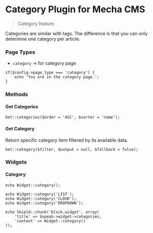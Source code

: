 Category Plugin for Mecha CMS
=============================

> Category feature.

Categories are similar with tags. The difference is that you can only determine one category per article.

### Page Types

 - `category` → for category page

~~~ .php
if($config->page_type === 'category') {
    echo 'You are in the category page.';
}
~~~

### Methods

#### Get Categories

~~~ .php
Get::categories($order = 'ASC', $sorter = 'name');
~~~

#### Get Category

Return specific category item filtered by its available data.

~~~ .php
Get::category($filter, $output = null, $fallback = false);
~~~

### Widgets

#### Category

~~~ .php
echo Widget::category();
~~~

~~~ .php
echo Widget::category('LIST');
echo Widget::category('CLOUD');
echo Widget::category('DROPDOWN');
~~~

~~~ .php
echo Shield::chunk('block.widget', array(
    'title' => $speak->widget->categories,
    'content' => Widget::category()
));
~~~